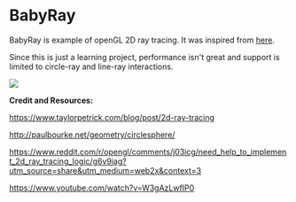 # BabyRay

BabyRay is example of openGL 2D ray tracing. It was inspired from [here](https://www.taylorpetrick.com/blog/post/2d-ray-tracing).

Since this is just a learning project, performance isn't great and support is limited to circle-ray and line-ray interactions. 

![](https://github.com/LinuxSDA/BabyRay/blob/master/Demo/RT.gif)


**Credit and Resources:**

https://www.taylorpetrick.com/blog/post/2d-ray-tracing

http://paulbourke.net/geometry/circlesphere/

https://www.reddit.com/r/opengl/comments/j03icg/need_help_to_implement_2d_ray_tracing_logic/g6v9iag?utm_source=share&utm_medium=web2x&context=3

https://www.youtube.com/watch?v=W3gAzLwfIP0
